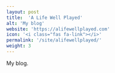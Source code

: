```yaml
---
layout: post
title:  'A Life Well Played'
alt: 'My blog'
website: 'https://alifewellplayed.com'
icon: '<i class="fas fa-link"></i>'
permalink: '/site/alifewellplayed/'
weight: 3
---
```


My blog.
